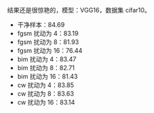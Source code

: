 结果还是很惊艳的，模型：VGG16，数据集 cifar10。

- 干净样本：84.69
- fgsm 扰动为 4：83.19
- fgsm 扰动为 8：81.93
- fgsm 扰动为 16：76.44
- bim 扰动为 4：83.47
- bim 扰动为 8：82.71
- bim 扰动为 16：81.43
- cw 扰动为 4：83.85
- cw 扰动为 8：83.63
- cw 扰动为 16：83.14